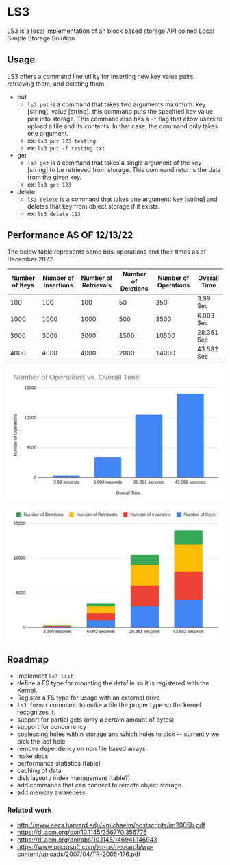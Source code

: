 # LS3

LS3 is a local implementation of an block based storage API coined Local Simple Storage Solution


## Usage
LS3 offers a command line utility for inserting new key value pairs, retrieving them, and deleting them.
- put
	- `ls3 put` is a command that takes two arguments maximum: key [string], value [string]. this command puts the specified key value pair into storage. This command also has a `-f` flag that allow users to upload a file and its contents. In that case, the command only takes one argument. 
	- ex: `ls3 put 123 testing`
	- ex: `ls3 put -f testing.txt`
- get
	- `ls3 get` is a command that takes a single argument of the key [string] to be retrieved from storage. This command returns the data from the given key.
	- ex: `ls3 get 123`
- delete
	- `ls3 delete` is a command that takes one argument: key [string] and deletes that key from object storage if it exists.
	- ex: `ls3 delete 123`
## Performance AS OF 12/13/22

The below table represents some basi operations and their times as of December 2022.

|Number of Keys	|Number of Insertions	|Number of Retrievals	|Number of Deletions	|Number of Operations	|Overall Time 	|		
|---------------|-----------------------|-----------------------|-----------------------|-----------------------|---------------|
|	100			|		100				|		100				|		50				|			350			|	3.99 Sec	|
|	1000		|		1000			|		1000			|		500				|			3500		|	6.003 Sec	|
|	3000		|		3000			|		3000			|		1500			|			10500		|	28.361 Sec	|
|	4000		|		4000			|		4000			|		2000			|			14000		|	43.582 Sec	|

![graph 1](pictures/graph1.png "Number of Operations vs. Overall Time")

![graph 2](pictures/graph2.png "Different Oprations Compared Based on Type")

## Roadmap
 - implement `ls3 list`
 - define a FS type for mounting the datafile so it is registered with the Kernel.
 - Register a FS type for usage with an external drive
 - `ls3 format` command to make a file the proper type so the kernel recognizes it.
 - support for partial gets (only a certain amount of bytes)
 - support for concurrency
 - coalescing holes within storage and which holes to pick -- currently we pick the last hole
 - remove dependency on non file based arrays
 - make docs
 - performance statistics (table)
 - caching of data
 - disk layout / index management (table?)
 - add commands that can connect to remote object storage.
 - add memory awareness


### Related work
- http://www.eecs.harvard.edu/~michaelm/postscripts/im2005b.pdf
- https://dl.acm.org/doi/10.1145/356770.356776
- https://dl.acm.org/doi/abs/10.1145/146941.146943
- https://www.microsoft.com/en-us/research/wp-content/uploads/2007/04/TR-2005-176.pdf



